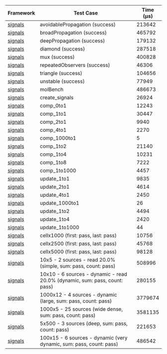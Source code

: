 | Framework | Test Case | Time (μs) |
| --- | --- | --- |
| [signals](https://github.com/rodydavis/signals.dart) | avoidablePropagation (success) | 213642 |
| [signals](https://github.com/rodydavis/signals.dart) | broadPropagation (success) | 465792 |
| [signals](https://github.com/rodydavis/signals.dart) | deepPropagation (success) | 179132 |
| [signals](https://github.com/rodydavis/signals.dart) | diamond (success) | 287518 |
| [signals](https://github.com/rodydavis/signals.dart) | mux (success) | 400828 |
| [signals](https://github.com/rodydavis/signals.dart) | repeatedObservers (success) | 46306 |
| [signals](https://github.com/rodydavis/signals.dart) | triangle (success) | 104656 |
| [signals](https://github.com/rodydavis/signals.dart) | unstable (success) | 77949 |
| [signals](https://github.com/rodydavis/signals.dart) | molBench | 486673 |
| [signals](https://github.com/rodydavis/signals.dart) | create_signals | 26924 |
| [signals](https://github.com/rodydavis/signals.dart) | comp_0to1 | 12243 |
| [signals](https://github.com/rodydavis/signals.dart) | comp_1to1 | 30447 |
| [signals](https://github.com/rodydavis/signals.dart) | comp_2to1 | 9940 |
| [signals](https://github.com/rodydavis/signals.dart) | comp_4to1 | 2270 |
| [signals](https://github.com/rodydavis/signals.dart) | comp_1000to1 | 5 |
| [signals](https://github.com/rodydavis/signals.dart) | comp_1to2 | 21140 |
| [signals](https://github.com/rodydavis/signals.dart) | comp_1to4 | 10231 |
| [signals](https://github.com/rodydavis/signals.dart) | comp_1to8 | 7222 |
| [signals](https://github.com/rodydavis/signals.dart) | comp_1to1000 | 4457 |
| [signals](https://github.com/rodydavis/signals.dart) | update_1to1 | 9835 |
| [signals](https://github.com/rodydavis/signals.dart) | update_2to1 | 4614 |
| [signals](https://github.com/rodydavis/signals.dart) | update_4to1 | 2450 |
| [signals](https://github.com/rodydavis/signals.dart) | update_1000to1 | 26 |
| [signals](https://github.com/rodydavis/signals.dart) | update_1to2 | 4494 |
| [signals](https://github.com/rodydavis/signals.dart) | update_1to4 | 2420 |
| [signals](https://github.com/rodydavis/signals.dart) | update_1to1000 | 44 |
| [signals](https://github.com/rodydavis/signals.dart) | cellx1000 (first: pass, last: pass) | 10756 |
| [signals](https://github.com/rodydavis/signals.dart) | cellx2500 (first: pass, last: pass) | 45768 |
| [signals](https://github.com/rodydavis/signals.dart) | cellx5000 (first: pass, last: pass) | 98128 |
| [signals](https://github.com/rodydavis/signals.dart) | 10x5 - 2 sources - read 20.0% (simple, sum: pass, count: pass) | 508996 |
| [signals](https://github.com/rodydavis/signals.dart) | 10x10 - 6 sources - dynamic - read 20.0% (dynamic, sum: pass, count: pass) | 280155 |
| [signals](https://github.com/rodydavis/signals.dart) | 1000x12 - 4 sources - dynamic (large, sum: pass, count: pass) | 3779674 |
| [signals](https://github.com/rodydavis/signals.dart) | 1000x5 - 25 sources (wide dense, sum: pass, count: pass) | 3581135 |
| [signals](https://github.com/rodydavis/signals.dart) | 5x500 - 3 sources (deep, sum: pass, count: pass) | 221653 |
| [signals](https://github.com/rodydavis/signals.dart) | 100x15 - 6 sources - dynamic (very dynamic, sum: pass, count: pass) | 486542 |
